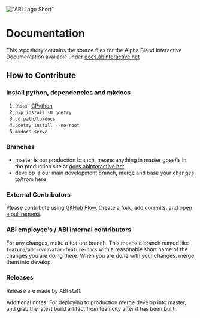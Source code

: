 !["ABI Logo Short"](https://docs.abinteractive.net/assets/images/abi-small-white.png)

# Documentation

This repository contains the source files for the Alpha Blend Interactive Documentation available under [docs.abinteractive.net](https://docs.abinteractive.net/)

## How to Contribute

### Install python, dependencies and mkdocs

1. Install [CPython](https://python.org)
1. `pip install -U poetry`
1. `cd path/to/docs`
1. `poetry install --no-root`
1. `mkdocs serve`

### Branches

- master is our production branch, means anything in master goes/is in the production site at [docs.abinteractive.net](https://docs.abinteractive.net/)
- develop is our main development branch, merge and base your changes to/from here

### External Contributors

Please contribute using [GitHub Flow](https://guides.github.com/introduction/flow). Create a fork, add commits, and [open a pull request](https://github.com/Alpha-Blend-Interactive/docs/compare).

### ABI employee's / ABI internal contributors

For any changes, make a feature branch.
This means a branch named like `feature/add-cvravatar-feature-docs` with a reasonable short name of the changes you are doing there.
When you are done with your changes, merge them into develop.

### Releases
Release are made by ABI staff.

Additional notes:
For deploying to production merge develop into master, and grab the latest build artifact from teamcity after it has been built.
